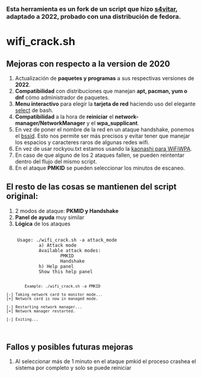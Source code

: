 ### Esta herramienta es un fork de un script que hizo [s4vitar](https://github.com/s4vitar/wifiCrack), adaptado a 2022, probado con una distribución de fedora.

# wifi_crack.sh

## Mejoras con respecto a la version de 2020

1. Actualización de **paquetes y programas** a sus respectivas versiones de **2022**.
2. **Compatibilidad** con distribuciones que manejan **apt, pacman, yum o dnf** cómo administrador de paquetes.
3. **Menu interactivo** para elegir la **tarjeta de red** haciendo uso del elegante [select](https://linuxize.com/post/bash-select/) de bash.
4. **Compatibilidad** a la hora de **reiniciar** el **network-manager/NetworkManager** y el **wpa_supplicant**.
5. En vez de poner el nombre de la red en un ataque handshake, ponemos el [bssid](https://es.wikipedia.org/wiki/BSSID). Esto nos permite ser más precisos y evitar tener que manejar los espacios y caracteres raros de algunas redes wifi.
6. En vez de usar rockyou.txt estamos usando la [kaonashi para WiFiWPA](https://github.com/kaonashi-passwords/Kaonashi).
7. En caso de que alguno de los 2 ataques fallen, se pueden reintentar dentro del flujo del mismo script.
8. En el ataque **PMKID** se pueden seleccionar los minutos de escaneo.

## El resto de las cosas se mantienen del script original:

1. 2 modos de ataque: **PKMID y Handshake**
2. **Panel de ayuda** muy similar
3. **Lógica** de los ataques

<code>
    Usage: ./wifi_crack.sh -a attack_mode
            a) Attack mode
            Available attack modes:
                    PMKID
                    Handshake
            h) Help panel
            Show this help panel

            Example: ./wifi_crack.sh -a PMKID

    [-] Taking network card to monitor mode...
    [+] Network card is now in managed mode.

    [-] Restarting network manager...
    [+] Network manager restarted.

    [-] Exiting...
</code>

## Fallos y posibles futuras mejoras

1. Al seleccionar más de 1 minuto en el ataque pmkid el proceso crashea el sistema por completo y solo se puede reiniciar
